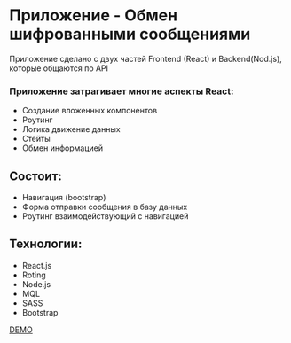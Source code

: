 # Приложение - Обмен шифрованными сообщениями
 Приложение сделано с двух частей Frontend (React) и Backend(Nod.js),
 которые общаются по API
  ### Приложение затрагивает многие аспекты React:
  * Создание вложенных компонентов
  * Роутинг
  * Логика движение данных 
  * Стейты
  * Обмен информацией
## Состоит:
* Навигация (bootstrap)
* Форма отправки сообщения в базу данных
* Роутинг взаимодействующий с навигацией
 
## Технологии:
* React.js
* Roting
* Node.js
* MQL
* SASS
* Bootstrap

[DEMO](https://react-notelists.vercel.app/)
